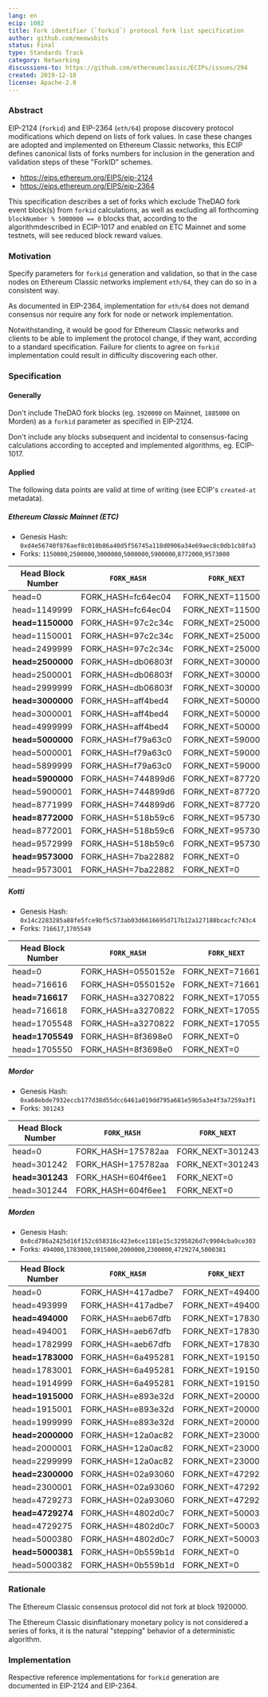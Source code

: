 ```yaml
---
lang: en
ecip: 1082
title: Fork identifier (`forkid`) protocol fork list specification
author: github.com/meowsbits
status: Final
type: Standards Track
category: Networking
discussions-to: https://github.com/ethereumclassic/ECIPs/issues/294
created: 2019-12-18
license: Apache-2.0
---
```


### Abstract

EIP-2124 (`forkid`) and EIP-2364 (`eth/64`) propose discovery protocol modifications which depend on lists of fork values. In case these changes are adopted and implemented on Ethereum Classic networks, this ECIP defines canonical lists of forks numbers for inclusion in the generation and validation steps of these "ForkID" schemes.

- https://eips.ethereum.org/EIPS/eip-2124
- https://eips.ethereum.org/EIPS/eip-2364

This specification describes a set of forks which exclude TheDAO fork event block(s) from `forkid` calculations, as well as excluding all forthcoming `blockNumber % 5000000 == 0` blocks that, according to the algorithmdescribed in ECIP-1017 and enabled on ETC Mainnet and some testnets, will see reduced block reward values.

### Motivation

Specify parameters for `forkid` generation and validation, so that in the case nodes on Ethereum Classic networks implement `eth/64`, they can do so in a consistent way.

As documented in EIP-2364, implementation for `eth/64` does not demand consensus nor require any fork for node or network implementation.

Notwithstanding, it would be good for Ethereum Classic networks and clients to be able to implement the protocol change, if they want, according to a standard specification. Failure for clients to agree on `forkid` implementation could result in difficulty discovering each other.

### Specification

#### Generally

Don't include TheDAO fork blocks (eg. `1920000` on Mainnet, `1885000` on Morden) as a `forkid` parameter as specified in EIP-2124.

Don't include any blocks subsequent and incidental to consensus-facing calculations according to accepted and implemented algorithms, eg. ECIP-1017.

#### Applied

The following data points are valid at time of writing (see ECIP's `created-at` metadata).

##### Ethereum Classic Mainnet (ETC)

- Genesis Hash: `0xd4e56740f876aef8c010b86a40d5f56745a118d0906a34e69aec8c0db1cb8fa3`
- Forks: `1150000`,`2500000`,`3000000`,`5000000`,`5900000`,`8772000`,`9573000`

| Head Block Number | `FORK_HASH` | `FORK_NEXT` | RLP Encoded (Hex) |
| --- | --- | --- | --- |
| head=0 | FORK_HASH=fc64ec04 | FORK_NEXT=1150000 | c984fc64ec0483118c30 |
| head=1149999 | FORK_HASH=fc64ec04 | FORK_NEXT=1150000 | c984fc64ec0483118c30 |
| __head=1150000__ | FORK_HASH=97c2c34c | FORK_NEXT=2500000 | c98497c2c34c832625a0 |
| head=1150001 | FORK_HASH=97c2c34c | FORK_NEXT=2500000 | c98497c2c34c832625a0 |
| head=2499999 | FORK_HASH=97c2c34c | FORK_NEXT=2500000 | c98497c2c34c832625a0 |
| __head=2500000__ | FORK_HASH=db06803f | FORK_NEXT=3000000 | c984db06803f832dc6c0 |
| head=2500001 | FORK_HASH=db06803f | FORK_NEXT=3000000 | c984db06803f832dc6c0 |
| head=2999999 | FORK_HASH=db06803f | FORK_NEXT=3000000 | c984db06803f832dc6c0 |
| __head=3000000__ | FORK_HASH=aff4bed4 | FORK_NEXT=5000000 | c984aff4bed4834c4b40 |
| head=3000001 | FORK_HASH=aff4bed4 | FORK_NEXT=5000000 | c984aff4bed4834c4b40 |
| head=4999999 | FORK_HASH=aff4bed4 | FORK_NEXT=5000000 | c984aff4bed4834c4b40 |
| __head=5000000__ | FORK_HASH=f79a63c0 | FORK_NEXT=5900000 | c984f79a63c0835a06e0 |
| head=5000001 | FORK_HASH=f79a63c0 | FORK_NEXT=5900000 | c984f79a63c0835a06e0 |
| head=5899999 | FORK_HASH=f79a63c0 | FORK_NEXT=5900000 | c984f79a63c0835a06e0 |
| __head=5900000__ | FORK_HASH=744899d6 | FORK_NEXT=8772000 | c984744899d68385d9a0 |
| head=5900001 | FORK_HASH=744899d6 | FORK_NEXT=8772000 | c984744899d68385d9a0 |
| head=8771999 | FORK_HASH=744899d6 | FORK_NEXT=8772000 | c984744899d68385d9a0 |
| __head=8772000__ | FORK_HASH=518b59c6 | FORK_NEXT=9573000 | c984518b59c683921288 |
| head=8772001 | FORK_HASH=518b59c6 | FORK_NEXT=9573000 | c984518b59c683921288 |
| head=9572999 | FORK_HASH=518b59c6 | FORK_NEXT=9573000 | c984518b59c683921288 |
| __head=9573000__ | FORK_HASH=7ba22882 | FORK_NEXT=0 | c6847ba2288280 |
| head=9573001 | FORK_HASH=7ba22882 | FORK_NEXT=0 | c6847ba2288280 |


##### Kotti

- Genesis Hash: `0x14c2283285a88fe5fce9bf5c573ab03d6616695d717b12a127188bcacfc743c4`
- Forks: `716617`,`1705549`

| Head Block Number | `FORK_HASH` | `FORK_NEXT` | RLP Encoded (Hex) |
| --- | --- | --- | --- |
| head=0 | FORK_HASH=0550152e | FORK_NEXT=716617 | c9840550152e830aef49 |
| head=716616 | FORK_HASH=0550152e | FORK_NEXT=716617 | c9840550152e830aef49 |
| __head=716617__ | FORK_HASH=a3270822 | FORK_NEXT=1705549 | c984a3270822831a064d |
| head=716618 | FORK_HASH=a3270822 | FORK_NEXT=1705549 | c984a3270822831a064d |
| head=1705548 | FORK_HASH=a3270822 | FORK_NEXT=1705549 | c984a3270822831a064d |
| __head=1705549__ | FORK_HASH=8f3698e0 | FORK_NEXT=0 | c6848f3698e080 |
| head=1705550 | FORK_HASH=8f3698e0 | FORK_NEXT=0 | c6848f3698e080 |


##### Mordor

- Genesis Hash: `0xa68ebde7932eccb177d38d55dcc6461a019dd795a681e59b5a3e4f3a7259a3f1`
- Forks: `301243`

| Head Block Number | `FORK_HASH` | `FORK_NEXT` | RLP Encoded (Hex) |
| --- | --- | --- | --- |
| head=0 | FORK_HASH=175782aa | FORK_NEXT=301243 | c984175782aa830498bb |
| head=301242 | FORK_HASH=175782aa | FORK_NEXT=301243 | c984175782aa830498bb |
| __head=301243__ | FORK_HASH=604f6ee1 | FORK_NEXT=0 | c684604f6ee180 |
| head=301244 | FORK_HASH=604f6ee1 | FORK_NEXT=0 | c684604f6ee180 |


##### Morden

- Genesis Hash: `0x0cd786a2425d16f152c658316c423e6ce1181e15c3295826d7c9904cba9ce303`
- Forks: `494000`,`1783000`,`1915000`,`2000000`,`2300000`,`4729274`,`5000381`

| Head Block Number | `FORK_HASH` | `FORK_NEXT` | RLP Encoded (Hex) |
| --- | --- | --- | --- |
| head=0 | FORK_HASH=417adbe7 | FORK_NEXT=494000 | c984417adbe7830789b0 |
| head=493999 | FORK_HASH=417adbe7 | FORK_NEXT=494000 | c984417adbe7830789b0 |
| __head=494000__ | FORK_HASH=aeb67dfb | FORK_NEXT=1783000 | c984aeb67dfb831b34d8 |
| head=494001 | FORK_HASH=aeb67dfb | FORK_NEXT=1783000 | c984aeb67dfb831b34d8 |
| head=1782999 | FORK_HASH=aeb67dfb | FORK_NEXT=1783000 | c984aeb67dfb831b34d8 |
| __head=1783000__ | FORK_HASH=6a495281 | FORK_NEXT=1915000 | c9846a495281831d3878 |
| head=1783001 | FORK_HASH=6a495281 | FORK_NEXT=1915000 | c9846a495281831d3878 |
| head=1914999 | FORK_HASH=6a495281 | FORK_NEXT=1915000 | c9846a495281831d3878 |
| __head=1915000__ | FORK_HASH=e893e32d | FORK_NEXT=2000000 | c984e893e32d831e8480 |
| head=1915001 | FORK_HASH=e893e32d | FORK_NEXT=2000000 | c984e893e32d831e8480 |
| head=1999999 | FORK_HASH=e893e32d | FORK_NEXT=2000000 | c984e893e32d831e8480 |
| __head=2000000__ | FORK_HASH=12a0ac82 | FORK_NEXT=2300000 | c98412a0ac8283231860 |
| head=2000001 | FORK_HASH=12a0ac82 | FORK_NEXT=2300000 | c98412a0ac8283231860 |
| head=2299999 | FORK_HASH=12a0ac82 | FORK_NEXT=2300000 | c98412a0ac8283231860 |
| __head=2300000__ | FORK_HASH=02a93060 | FORK_NEXT=4729274 | c98402a93060834829ba |
| head=2300001 | FORK_HASH=02a93060 | FORK_NEXT=4729274 | c98402a93060834829ba |
| head=4729273 | FORK_HASH=02a93060 | FORK_NEXT=4729274 | c98402a93060834829ba |
| __head=4729274__ | FORK_HASH=4802d0c7 | FORK_NEXT=5000381 | c9844802d0c7834c4cbd |
| head=4729275 | FORK_HASH=4802d0c7 | FORK_NEXT=5000381 | c9844802d0c7834c4cbd |
| head=5000380 | FORK_HASH=4802d0c7 | FORK_NEXT=5000381 | c9844802d0c7834c4cbd |
| __head=5000381__ | FORK_HASH=0b559b1d | FORK_NEXT=0 | c6840b559b1d80 |
| head=5000382 | FORK_HASH=0b559b1d | FORK_NEXT=0 | c6840b559b1d80 |


### Rationale

The Ethereum Classic consensus protocol did not fork at block 1920000.

The Ethereum Classic disinflationary monetary policy is not considered a series of forks, it is the natural "stepping" behavior of a deterministic algorithm.

### Implementation

Respective reference implementations for `forkid` generation are documented in EIP-2124 and EIP-2364.


